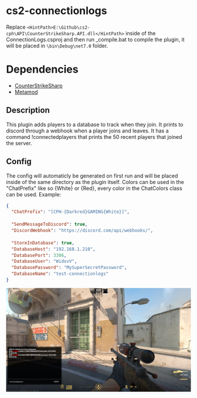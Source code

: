 # cs2-connectionlogs
 Replace `<HintPath>E:\Github\cs2-cph\API\CounterStrikeSharp.API.dll</HintPath>` inside of the ConnectionLogs.csproj and then run _compile.bat to compile the plugin, it will be placed in `\bin\Debug\net7.0` folder.

# Dependencies
- [CounterStrikeSharp](https://docs.cssharp.dev/)
- [Metamod](https://www.sourcemm.net/downloads.php/?branch=master)

## Description
This plugin adds players to a database to track when they join.
It prints to discord through a webhook when a player joins and leaves.
It has a command !connectedplayers that prints the 50 recent players that joined the server.

## Config
The config will automaticly be generated on first run and will be placed inside of the same directory as the plugin itself.
Colors can be used in the "ChatPrefix" like so {White} or {Red}, every color in the ChatColors class can be used.
Example:
```json
{
  "ChatPrefix": "[CPH-{Darkred}GAMING{White}]",

  "SendMessageToDiscord": true,
  "DiscordWebhook": "https://discord.com/api/webhooks/",

  "StoreInDatabase": true,
  "DatabaseHost": "192.168.1.210",
  "DatabasePort": 3306,
  "DatabaseUser": "WidovV",
  "DatabasePassword": "MySuperSecretPassword",
  "DatabaseName": "test-connectionlogs"
}
```

![Alt text](image.png)

